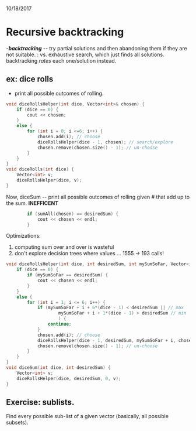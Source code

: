 10/18/2017

# Recursive backtracking
-***backtracking*** -- try partial solutions and then abandoning them if they are not suitable.
: vs. exhaustive search, which just finds all solutions. backtracking *rates* each one/solution instead.

## ex: dice rolls
- print all possible outcomes of rolling.
~~~~c++
void diceRollsHelper(int dice, Vector<int>& chosen) {
    if (dice == 0) {
        cout << chosen;
    }
    else {
        for (int i = 0; i <=6; i++) {
            chosen.add(i); // choose
            diceRollsHelper(dice - 1, chosen); // search/explore
            chosen.remove(chosen.size() - 1); // un-choose
        }
    }
}
void diceRolls(int dice) {
    Vector<int> v;
    diceRollsHelper(dice, v);
}
~~~~
Now, diceSum -- print all possible outcomes of rolling given # that add up to the sum.
**INEFFICENT**
```c++
        if (sumAll(chosen) == desiredSum) {
            cout << chosen << endl;   
        }
```
Optimizations:
1) computing sum over and over is wasteful
2) don't explore decision trees where values ...
1555 -> 193 calls!
~~~c++
void diceRollsHelper(int dice, int desiredSum, int mySumSoFar, Vector<int>& chosen) {
    if (dice == 0) {
        if (mySumSoFar == desiredSum) {
            cout << chosen << endl;
        }
    }
    else {
        for (int i = 1; i <= 6; i++) {
            if (mySumSoFar + i + 6*(dice - 1) < desiredSum || // max
                    mySumSoFar + i + 1*(dice - 1) > desiredSum // min
                    ) {
                continue;
            }
            chosen.add(i); // choose
            diceRollsHelper(dice - 1, desiredSum, mySumSoFar + i, chosen); // search/explore
            chosen.remove(chosen.size() - 1); // un-choose
        }
    }
}
void diceSum(int dice, int desiredSum) {
    Vector<int> v;
    diceRollsHelper(dice, desiredSum, 0, v);
}
~~~

## Exercise: sublists.
Find every possible sub-list of a given vector (basically, all possible subsets).

